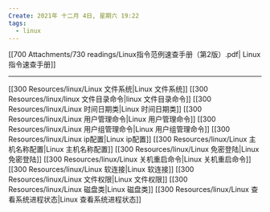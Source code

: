 ```yaml
---
Create: 2021年 十二月 4日, 星期六 19:22
tags: 
  - linux
---
```


[[700 Attachments/730 readings/Linux指令范例速查手册（第2版）.pdf| Linux 指令速查手册]]

---

[[300 Resources/linux/Linux 文件系统|Linux 文件系统]]
[[300 Resources/linux/linux 文件目录命令|linux 文件目录命令]]
[[300 Resources/linux/Linux 时间日期类|Linux 时间日期类]]
[[300 Resources/linux/Linux 用户管理命令|Linux 用户管理命令]]
[[300 Resources/linux/Linux 用户组管理命令|Linux 用户组管理命令]]
[[300 Resources/linux/Linux ip配置|Linux ip配置]]
[[300 Resources/linux/Linux 主机名称配置|Linux 主机名称配置]]
[[300 Resources/linux/Linux 免密登陆|Linux 免密登陆]]
[[300 Resources/linux/Linux 关机重启命令|Linux 关机重启命令]]
[[300 Resources/linux/Linux 软连接|Linux 软连接]]
[[300 Resources/linux/Linux 文件权限|Linux 文件权限]]
[[300 Resources/linux/Linux 磁盘类|Linux 磁盘类]]
[[300 Resources/linux/Linux 查看系统进程状态|Linux 查看系统进程状态]]







